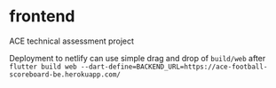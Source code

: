 # frontend

ACE technical assessment project

Deployment to netlify can use simple drag and drop of `build/web` after `flutter build web --dart-define=BACKEND_URL=https://ace-football-scoreboard-be.herokuapp.com/`
